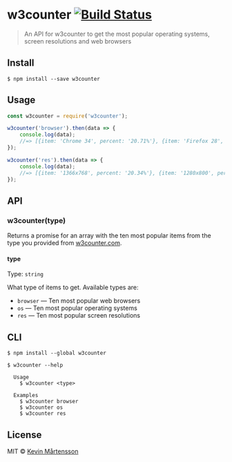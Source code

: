 # w3counter [![Build Status](http://img.shields.io/travis/kevva/w3counter.svg?style=flat)](https://travis-ci.org/kevva/w3counter)

> An API for w3counter to get the most popular operating systems, screen resolutions and web browsers


## Install

```
$ npm install --save w3counter
```


## Usage

```js
const w3counter = require('w3counter');

w3counter('browser').then(data => {
	console.log(data);
	//=> [{item: 'Chrome 34', percent: '20.71%'}, {item: 'Firefox 28', percent: '13.04%'}, ...]
});

w3counter('res').then(data => {
	console.log(data);
	//=> [{item: '1366x768', percent: '20.34%'}, {item: '1280x800', percent: '9.23%'}, ...]
});
```


## API

### w3counter(type)

Returns a promise for an array with the ten most popular items from the type you provided from
[w3counter.com](http://www.w3counter.com/globalstats.php).

#### type

Type: `string`

What type of items to get. Available types are:

* `browser` — Ten most popular web browsers
* `os` — Ten most popular operating systems
* `res` — Ten most popular screen resolutions


## CLI

```
$ npm install --global w3counter
```

```
$ w3counter --help

  Usage
    $ w3counter <type>

  Examples
    $ w3counter browser
    $ w3counter os
    $ w3counter res
```


## License

MIT © [Kevin Mårtensson](https://github.com/kevva)
